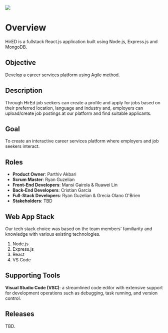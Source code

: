 ![](https://github.com/RyanGuzelian/Alpha_team_soen341project2023/blob/main/wiki/Banner%20-%201280%20%C3%97%20640.png)
# Overview
HirED is a fullstack React.js application built using Node.js, Express.js and MongoDB.

## Objective
Develop a career services platform using Agile method. 

## Description
Through HirEd job seekers can create a profile and apply for jobs based on their preferred location, language and industry and, employers can upload/create job postings at our platform and find suitable applicants.

## Goal
To create an interactive career services platform where employers and job seekers interact.

## Roles
- **Product Owner**: Parthiv Akbari
- **Scrum Master**: Ryan Guzelian
- **Front-End Developers**: Mansi Gairola & Ruawei Lin 
- **Back-End Developers**: Cristian Garcia
- **Full-Stack Developers**: Ryan Guzelian & Grecia Olano O'Brien
- **Stakeholders**: TBD

## Web App Stack
Our tech stack choice was based on the team members' familiarity and knowledge with various existing technologies.

1) Node.js
2) Express.js
3) React
4) VS Code

## Supporting Tools
**Visual Studio Code (VSC)**: a streamlined code editor with extensive support for development operations such as debugging, task running, and version control.

## Releases
TBD.
